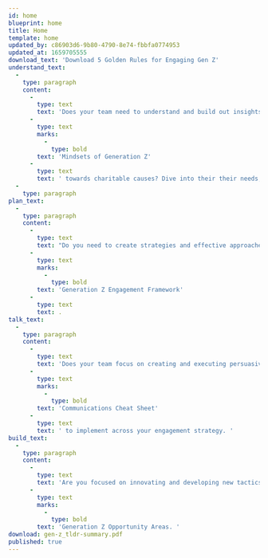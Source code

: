 ```yaml
---
id: home
blueprint: home
title: Home
template: home
updated_by: c86903d6-9b80-4790-8e74-fbbfa0774953
updated_at: 1659705555
download_text: 'Download 5 Golden Rules for Engaging Gen Z'
understand_text:
  -
    type: paragraph
    content:
      -
        type: text
        text: 'Does your team need to understand and build out insights rooted in the '
      -
        type: text
        marks:
          -
            type: bold
        text: 'Mindsets of Generation Z'
      -
        type: text
        text: ' towards charitable causes? Dive into their their needs, wants, and how best to target them.'
  -
    type: paragraph
plan_text:
  -
    type: paragraph
    content:
      -
        type: text
        text: "Do you need to create strategies and effective approaches for influencing behaviour at different stages of a Zoomer's involvement with your cause? Explore our "
      -
        type: text
        marks:
          -
            type: bold
        text: 'Generation Z Engagement Framework'
      -
        type: text
        text: .
talk_text:
  -
    type: paragraph
    content:
      -
        type: text
        text: 'Does your team focus on creating and executing persuasive messages and communications to drive actions? Dive into your '
      -
        type: text
        marks:
          -
            type: bold
        text: 'Communications Cheat Sheet'
      -
        type: text
        text: ' to implement across your engagement strategy. '
build_text:
  -
    type: paragraph
    content:
      -
        type: text
        text: 'Are you focused on innovating and developing new tactics and approaches designed to appeal most strongly to Generation Z and their attitudes towards charitable support? Be inspired by our '
      -
        type: text
        marks:
          -
            type: bold
        text: 'Generation Z Opportunity Areas. '
download: gen-z_tldr-summary.pdf
published: true
---
```

